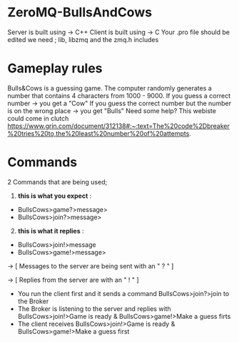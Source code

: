 # ZeroMQ-BullsAndCows
Server is built using -> C++
Client is built using  -> C
Your .pro file should be edited we need ; lib, libzmq and the zmq.h includes

# Gameplay rules
Bulls&Cows is a guessing game.
The computer randomly generates a number that contains 4 characters from 1000 - 9000.
If you guess a correct number -> you get a "Cow"
If you guess the correct number but the number is on the wrong place -> you get "Bulls"
Need some help? This webiste could come in clutch https://www.grin.com/document/312138#:~:text=The%20code%2Dbreaker%20tries%20to,the%20least%20number%20of%20attempts.

# Commands
2 Commands that are being used;

1) **this is what you expect** :

* BullsCows>game?>message> 
* BullsCows>join?>message>

2) **this is what it replies** :

* BullsCows>join!>message 
* BullsCows>game!>message>



 -> [ Messages to the server are being sent with an " ? " ]
 
 -> [ Replies from the server are with an " ! " ]
 
 * You run the client first and it sends a command BullsCows>join?>join to the Broker
 * The Broker is listening to the server and replies with BullsCows>join!>Game is ready & BullsCows>game!>Make a guess firts
 * The client receives BullsCows>join!>Game is ready & BullsCows>game!>Make a guess first
 
